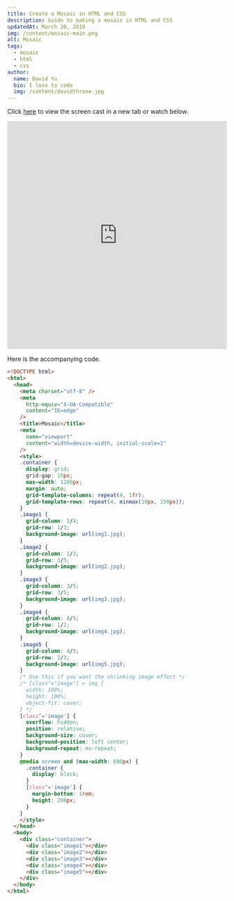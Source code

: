 ```yaml
---
title: Create a Mosaic in HTML and CSS
description: Guide to making a mosaic in HTML and CSS
updatedAt: March 20, 2019
img: /content/mosaic-main.png
alt: Mosaic
tags:
  - mosaic
  - html
  - css
author:
  name: David Yu
  bio: I love to code
  img: /content/davidthrone.jpg
---
```


Click [here](https://www.youtube.com/watch?v=vnjZ3jYylsY) to view the screen cast in a new tab or watch below.

<iframe loading="lazy" width="100%" height="522" src="https://www.youtube.com/embed/vnjZ3jYylsY" frameborder="0" allow="accelerometer; encrypted-media; gyroscope; picture-in-picture" allowfullscreen></iframe>

Here is the accompanying code.

```html
<!DOCTYPE html>
<html>
  <head>
    <meta charset="utf-8" />
    <meta
      http-equiv="X-UA-Compatible"
      content="IE=edge"
    />
    <title>Mosaic</title>
    <meta
      name="viewport"
      content="width=device-width, initial-scale=1"
    />
    <style>
    .container {
      display: grid;
      grid-gap: 10px;
      max-width: 1200px;
      margin: auto;
      grid-template-columns: repeat(4, 1fr);
      grid-template-rows: repeat(4, minmax(10px, 150px));
    }
    .image1 {
      grid-column: 1/4;
      grid-row: 1/3;
      background-image: url(img1.jpg);
    }
    .image2 {
      grid-column: 1/3;
      grid-row: 3/5;
      background-image: url(img2.jpg);
    }
    .image3 {
      grid-column: 3/5;
      grid-row: 3/5;
      background-image: url(img3.jpg);
    }
    .image4 {
      grid-column: 4/5;
      grid-row: 1/2;
      background-image: url(img4.jpg);
    }
    .image5 {
      grid-column: 4/5;
      grid-row: 2/3;
      background-image: url(img5.jpg);
    }
    /* Use this if you want the shrinking image effect */
    /* [class^="image"] > img {
      width: 100%;
      height: 100%;
      object-fit: cover;
    } */
    [class^='image'] {
      overflow: hidden;
      position: relative;
      background-size: cover;
      background-position: left center;
      background-repeat: no-repeat;
    }
    @media screen and (max-width: 600px) {
      .container {
        display: block;
      }
      [class^='image'] {
        margin-bottom: 1rem;
        height: 200px;
      }
    }
    </style>
  </head>
  <body>
    <div class="container">
      <div class="image1"></div>
      <div class="image2"></div>
      <div class="image3"></div>
      <div class="image4"></div>
      <div class="image5"></div>
    </div>
  </body>
</html>
```
